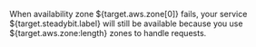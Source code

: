 When availability zone ${target.aws.zone[0]} fails, your service ${target.steadybit.label} will still be available because you use ${target.aws.zone:length} zones to handle requests.
